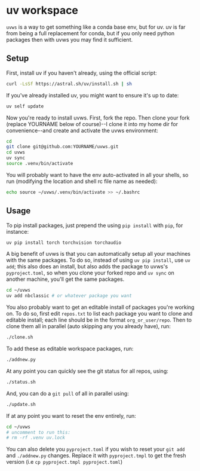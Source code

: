 # uv workspace

`uvws` is a way to get something like a conda base env, but for uv. uv is far from being a full replacement for conda, but if you only need python packages then with uvws you may find it sufficient.

## Setup

First, install uv if you haven't already, using the official script:

```bash
curl -LsSf https://astral.sh/uv/install.sh | sh
```

If you've already installed uv, you might want to ensure it's up to date:

```bash
uv self update
```

Now you're ready to install uvws. First, fork the repo. Then clone your fork (replace YOURNAME below of course)--I clone it into my home dir for convenience--and create and activate the uvws environment:

```bash
cd
git clone git@github.com:YOURNAME/uvws.git
cd uvws
uv sync
source .venv/bin/activate
```

You will probably want to have the env auto-activated in all your shells, so run (modifying the location and shell rc file name as needed):

```bash
echo source ~/uvws/.venv/bin/activate >> ~/.bashrc
```

## Usage

To pip install packages, just prepend the using `pip install` with `pip`, for instance:

```bash
uv pip install torch torchvision torchaudio
```

A big benefit of uvws is that you can automatically setup all your machines with the same packages. To do so, instead of using `uv pip install`, use `uv add`; this also does an install, but also adds the package to uvws's `pyproject.toml`, so when you clone your forked repo and `uv sync` on another machine, you'll get the same packages.

```bash
cd ~/uvws
uv add nbclassic # or whatever package you want
```

You also probably want to get an editable install of packages you're working on. To do so, first edit `repos.txt` to list each package you want to clone and editable install; each line should be in the format `org_or_user/repo`. Then to clone them all in parallel (auto skipping any you already have), run:
```bash
./clone.sh 
```

To add these as editable workspace packages, run:

```bash
./addnew.py 
```

At any point you can quickly see the git status for all repos, using:
```bash
./status.sh
```

And, you can do a `git pull` of all in parallel using:
```bash
./update.sh
```

If at any point you want to reset the env entirely, run:
```bash
cd ~/uvws
# uncomment to run this:
# rm -rf .venv uv.lock 
```

You can also delete you `pyproject.toml` if you wish to reset your `git add` and `./addnew.py` changes. Replace it with `pyproject.tmpl` to get the fresh version (i.e `cp pyproject.tmpl pyproject.toml`)

